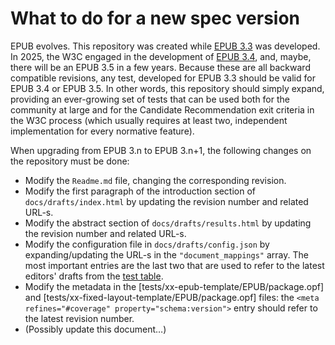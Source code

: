 # What to do for a new spec version

EPUB evolves. This repository was created while [EPUB 3.3](https://www.w3.org/TR/epub-33) was developed. In 2025, the W3C engaged in the development of [EPUB 3.4](https://www.w3.org/TR/epub-34), and, maybe, there will be an EPUB 3.5 in a few years. Because these are all backward compatible revisions, any test, developed for EPUB 3.3 should be valid for EPUB 3.4 or EPUB 3.5. In other words, this repository should simply expand, providing an ever-growing set of tests that can be used both for the community at large and for the Candidate Recommendation exit criteria in the W3C process (which usually requires at least two, independent implementation for every normative feature).

When upgrading from EPUB 3.n to EPUB 3.n+1, the following changes on the repository must be done:

- Modify the `Readme.md` file, changing the corresponding revision.
- Modify the first paragraph of the introduction section of `docs/drafts/index.html` by updating the revision number and related URL-s.
- Modify the abstract section of `docs/drafts/results.html` by updating the revision number and related URL-s.
- Modify the configuration file in `docs/drafts/config.json` by expanding/updating the URL-s in the `"document_mappings"` array. The most important entries are the last two that are used to refer to the latest editors' drafts from the [test table](https://w3c.github.io/epub-tests/).
- Modify the metadata in the [tests/xx-epub-template/EPUB/package.opf] and [tests/xx-fixed-layout-template/EPUB/package.opf] files: the `<meta refines="#coverage" property="schema:version">` entry should refer to the latest revision number.
- (Possibly update this document…)
